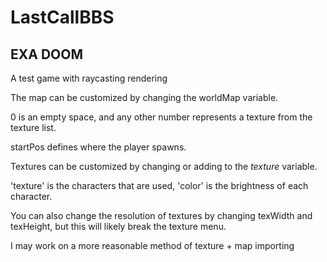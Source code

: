 # LastCallBBS

## EXA DOOM
A test game with raycasting rendering


The map can be customized by changing the worldMap variable.

0 is an empty space, and any other number represents a texture from the texture list.

startPos defines where the player spawns.


Textures can be customized by changing or adding to the *texture* variable.

'texture' is the characters that are used, 'color' is the brightness of each character.

You can also change the resolution of textures by changing texWidth and texHeight, but this will likely break the texture menu.


I may work on a more reasonable method of texture + map importing
